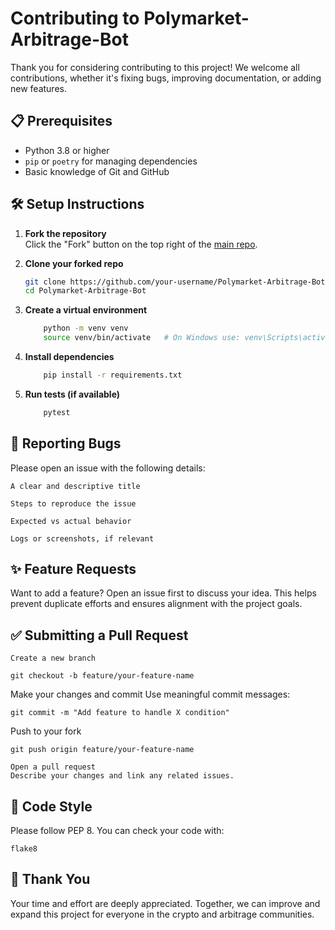# Contributing to Polymarket-Arbitrage-Bot

Thank you for considering contributing to this project! We welcome all contributions, whether it's fixing bugs, improving documentation, or adding new features.

## 📋 Prerequisites

- Python 3.8 or higher
- `pip` or `poetry` for managing dependencies
- Basic knowledge of Git and GitHub

## 🛠️ Setup Instructions

1. **Fork the repository**  
   Click the "Fork" button on the top right of the [main repo](https://github.com/P-x-J/Polymarket-Arbitrage-Bot).

2. **Clone your forked repo**  
   ```bash
   git clone https://github.com/your-username/Polymarket-Arbitrage-Bot.git
   cd Polymarket-Arbitrage-Bot


3. **Create a virtual environment**
    ```bash
        python -m venv venv
        source venv/bin/activate   # On Windows use: venv\Scripts\activate

4. **Install dependencies**
    ```bash
        pip install -r requirements.txt

5. **Run tests (if available)**
    ```bash
        pytest

## 🐛 Reporting Bugs

Please open an issue with the following details:

    A clear and descriptive title

    Steps to reproduce the issue

    Expected vs actual behavior

    Logs or screenshots, if relevant

## ✨ Feature Requests

Want to add a feature? Open an issue first to discuss your idea. This helps prevent duplicate efforts and ensures alignment with the project goals.


## ✅ Submitting a Pull Request

    Create a new branch

    git checkout -b feature/your-feature-name

Make your changes and commit
Use meaningful commit messages:

    git commit -m "Add feature to handle X condition"

Push to your fork

    git push origin feature/your-feature-name

    Open a pull request
    Describe your changes and link any related issues.

## 📜 Code Style

Please follow PEP 8. You can check your code with:

    flake8

## 🙏 Thank You

Your time and effort are deeply appreciated. Together, we can improve and expand this project for everyone in the crypto and arbitrage communities.